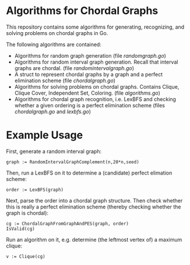 # Algorithms for Chordal Graphs
This repository contains some algorithms for generating, recognizing, and solving problems on chordal graphs in Go.

The following algorithms are contained:
  * Algorithms for random graph generation (file _randomgraph.go_)
  * Algorithms for random interval graph generation. Recall that interval graphs are chordal. (file _randomintervalgraph.go_)
  * A struct to represent chordal graphs by a graph and a perfect elimination scheme (file _chordalgraph.go_)
  * Algorithms for solving problems on chordal graphs. Contains Clique, Clique Cover, Independent Set, Coloring. (file _algorithms.go_)
  * Algorithms for chordal graph recognition, i.e. LexBFS and checking whether a given ordering is a perfect elimination scheme (files _chordalgraph.go_ and _lexbfs.go_)


# Example Usage

First, generate a random interval graph:
```
graph := RandomIntervalGraphComplement(n,20*n,seed)
```
Then, run a LexBFS on it to determine a (candidate) perfect elimation scheme:
``` 
order := LexBFS(graph)
```  
Next, parse the order into a chordal graph structure. 
Then check whether this is really a perfect elimination scheme (thereby checking whether the graph is chordal):
```
cg := ChordalGraphFromGraphAndPES(graph, order)
IsValid(cg)
``` 
Run an algorithm on it, e.g. determine (the leftmost vertex of) a maximum clique:
``` 
v := Clique(cg)
```  


